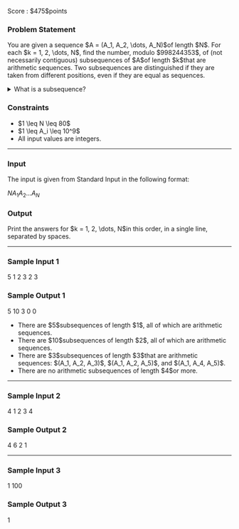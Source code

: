 
<div>

<span>

<span>

<p>
Score : $475$points
</p>

<div>

<section>

### **Problem Statement**

<p>
You are given a sequence $A = (A_1, A_2, \dots, A_N)$of length $N$. For each $k = 1, 2, \dots, N$, find the number, modulo $998244353$, of (not necessarily contiguous) subsequences of $A$of length $k$that are arithmetic sequences. Two subsequences are distinguished if they are taken from different positions, even if they are equal as sequences.
</p>

<details>

<summary>
What is a subsequence?
</summary>
A subsequence of a sequence $A$is a sequence obtained by deleting zero or more elements from $A$and arranging the remaining elements without changing the order.

</details>

</section>

</div>

<div>

<section>

### **Constraints**

<ul>

<li>
$1 \leq N \leq 80$
</li>

<li>
$1 \leq A_i \leq 10^9$
</li>

<li>
All input values are integers.
</li>

</ul>

</section>

</div>

---

<div>

<div>

<section>

### **Input**

<p>
The input is given from Standard Input in the following format:
</p>

<div>

$N$$A_1$$A_2$$\dots$$A_N$
</div>

</section>

</div>

<div>

<section>

### **Output**

<p>
Print the answers for $k = 1, 2, \dots, N$in this order, in a single line, separated by spaces.
</p>

</section>

</div>

</div>

---

<div>

<section>

### **Sample Input 1**

<div>

5
1 2 3 2 3

</div>

</section>

</div>

<div>

<section>

### **Sample Output 1**

<div>

5 10 3 0 0

</div>

<ul>

<li>
There are $5$subsequences of length $1$, all of which are arithmetic sequences.
</li>

<li>
There are $10$subsequences of length $2$, all of which are arithmetic sequences.
</li>

<li>
There are $3$subsequences of length $3$that are arithmetic sequences: $(A_1, A_2, A_3)$, $(A_1, A_2, A_5)$, and $(A_1, A_4, A_5)$.
</li>

<li>
There are no arithmetic subsequences of length $4$or more.
</li>

</ul>

</section>

</div>

---

<div>

<section>

### **Sample Input 2**

<div>

4
1 2 3 4

</div>

</section>

</div>

<div>

<section>

### **Sample Output 2**

<div>

4 6 2 1

</div>

</section>

</div>

---

<div>

<section>

### **Sample Input 3**

<div>

1
100

</div>

</section>

</div>

<div>

<section>

### **Sample Output 3**

<div>

1

</div>

</section>

</div>

</span>

</span>

</div>
